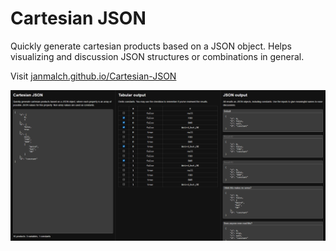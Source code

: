 # Cartesian JSON

Quickly generate cartesian products based on a JSON object.
Helps visualizing and discussion JSON structures or combinations in general.

Visit [janmalch.github.io/Cartesian-JSON](https://janmalch.github.io/Cartesian-JSON/)

![Preview](preview.png)